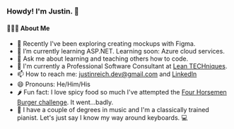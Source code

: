 ### Howdy! I'm Justin. 👋

#### 👨🏻‍💻 About Me

- 🔭 Recently I've been exploring creating mockups with Figma.
- 🌱 I’m currently learning ASP.NET. Learning soon: Azure cloud services.
- 💬 Ask me about learning and teaching others how to code.
- 💼 I'm currently a Professional Software Consultant at [Lean TECHniques](https://leantechniques.com/).
- 📫 How to reach me: [justinreich.dev@gmail.com](mailto:justinreich.dev@gamil.com) and [LinkedIn](https://www.linkedin.com/in/justin-reich/)
- 😄 Pronouns: He/Him/His
- 🌶️ Fun fact: I love spicy food so much I've attempted the [Four Horsemen Burger challenge](https://www.mychunkysburgers.com/4-horsemen). It went...badly.
- 🎹 I have a couple of degrees in music and I'm a classically trained pianist. Let's just say I know my way around keyboards. 💻 

  
